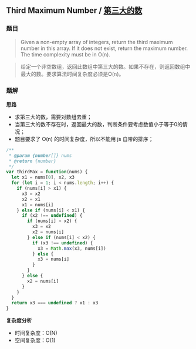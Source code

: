 ## Third Maximum Number / [第三大的数](https://leetcode-cn.com/problems/third-maximum-number/)

### 题目
> Given a non-empty array of integers, return the third maximum number in this array. If it does not exist, return the maximum number. The time complexity must be in O(n).

> 给定一个非空数组，返回此数组中第三大的数。如果不存在，则返回数组中最大的数。要求算法时间复杂度必须是O(n)。

### 题解
**思路**
+ 求第三大的数，需要对数组去重；
+ 当第三大的数不存在时，返回最大的数，判断条件要考虑数值小于等于0的情况；
+ 题目要求了 O(n) 的时间复杂度，所以不能用 js 自带的排序；

```js
/**
 * @param {number[]} nums
 * @return {number}
 */
var thirdMax = function(nums) {
  let x1 = nums[0], x2, x3
  for (let i = 1; i < nums.length; i++) {
    if (nums[i] > x1) {
      x3 = x2
      x2 = x1
      x1 = nums[i]
    } else if (nums[i] < x1) {
      if (x2 !== undefined) {
        if (nums[i] > x2) {
          x3 = x2
          x2 = nums[i]
        } else if (nums[i] < x2) {
          if (x3 !== undefined) {
            x3 = Math.max(x3, nums[i])
          } else {
            x3 = nums[i]
          }
        }
      } else {
        x2 = nums[i]
      }
    }
  }
  return x3 === undefined ? x1 : x3
}
```

**复杂度分析**
+ 时间复杂度：O(N)
+ 空间复杂度：O(1)